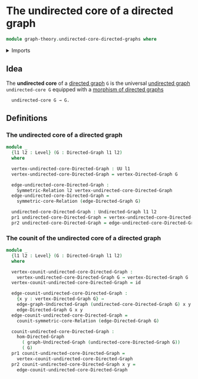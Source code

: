 # The undirected core of a directed graph

```agda
module graph-theory.undirected-core-directed-graphs where
```

<details><summary>Imports</summary>

```agda
open import foundation.dependent-pair-types
open import foundation.function-types
open import foundation.symmetric-binary-relations
open import foundation.symmetric-cores-binary-relations
open import foundation.universe-levels

open import graph-theory.directed-graphs
open import graph-theory.forgetful-functor-from-undirected-graphs-to-directed-graphs
open import graph-theory.morphisms-directed-graphs
open import graph-theory.undirected-graphs
```

</details>

## Idea

The **undirected core** of a [directed graph](graph-theory.directed-graphs.md)
`G` is the universal [undirected graph](graph-theory.undirected-graphs.md)
`undirected-core G` equipped with a
[morphism of directed graphs](graph-theory.morphisms-directed-graphs.md)

```text
  undirected-core G → G.
```

## Definitions

### The undirected core of a directed graph

```agda
module _
  {l1 l2 : Level} (G : Directed-Graph l1 l2)
  where

  vertex-undirected-core-Directed-Graph : UU l1
  vertex-undirected-core-Directed-Graph = vertex-Directed-Graph G

  edge-undirected-core-Directed-Graph :
    Symmetric-Relation l2 vertex-undirected-core-Directed-Graph
  edge-undirected-core-Directed-Graph =
    symmetric-core-Relation (edge-Directed-Graph G)

  undirected-core-Directed-Graph : Undirected-Graph l1 l2
  pr1 undirected-core-Directed-Graph = vertex-undirected-core-Directed-Graph
  pr2 undirected-core-Directed-Graph = edge-undirected-core-Directed-Graph
```

### The counit of the undirected core of a directed graph

```agda
module _
  {l1 l2 : Level} (G : Directed-Graph l1 l2)
  where

  vertex-counit-undirected-core-Directed-Graph :
    vertex-undirected-core-Directed-Graph G → vertex-Directed-Graph G
  vertex-counit-undirected-core-Directed-Graph = id

  edge-counit-undirected-core-Directed-Graph :
    {x y : vertex-Directed-Graph G} →
    edge-graph-Undirected-Graph (undirected-core-Directed-Graph G) x y →
    edge-Directed-Graph G x y
  edge-counit-undirected-core-Directed-Graph =
    counit-symmetric-core-Relation (edge-Directed-Graph G)

  counit-undirected-core-Directed-Graph :
    hom-Directed-Graph
      ( graph-Undirected-Graph (undirected-core-Directed-Graph G))
      ( G)
  pr1 counit-undirected-core-Directed-Graph =
    vertex-counit-undirected-core-Directed-Graph
  pr2 counit-undirected-core-Directed-Graph x y =
    edge-counit-undirected-core-Directed-Graph
```
